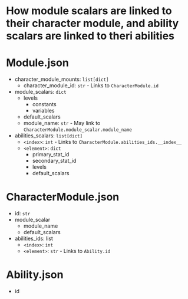 # How module scalars are linked to their character module, and ability scalars are linked to theri abilities

# Module.json
* character_module_mounts: `list[dict]`
  * character_module_id: `str` - Links to `CharacterModule.id`
* module_scalars: `dict`
  * levels
    * constants
    * variables
  * default_scalars
  * module_name: `str` - May link to `CharacterModule.module_scalar.module_name`
* abilities_scalars: `list[dict]`
  * `<index>`: `int` - Links to `CharacterModule.abilities_ids.__index__`
  * `<element>`: `dict`
    * primary_stat_id
    * secondary_stat_id
    * levels
    * default_scalars

# CharacterModule.json
* id: `str`
* module_scalar
  * module_name
  * default_scalars
* abilities_ids: list
  * `<index>`: `int`
  * `<element>`: `str` - Links to `Ability.id`

# Ability.json
* id